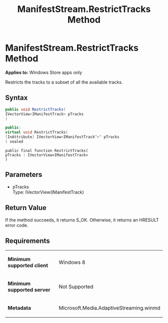 ﻿---
title: ManifestStream.RestrictTracks Method
TOCTitle: RestrictTracks Method
ms:assetid: d865d229-3247-4191-a34f-d701cfa8b423
ms:mtpsurl: https://msdn.microsoft.com/en-us/library/JJ822843(v=VS.90)
ms:contentKeyID: 50079597
ms.date: 11/19/2012
mtps_version: v=VS.90
dev_langs:
- csharp
- c++
- jscript
---

# ManifestStream.RestrictTracks Method

**Applies to:** Windows Store apps only

Restricts the tracks to a subset of all the available tracks.

## Syntax

``` csharp
public void RestrictTracks(
IVectorView<IManifestTrack> pTracks
)
```

``` c++
public:
virtual void RestrictTracks(
[InAttribute] IVectorView<IManifestTrack^>^ pTracks
) sealed
```

``` jscript
public final function RestrictTracks(
pTracks : IVectorView<IManifestTrack>
)
```

## Parameters

  - pTracks  
    Type: IVectorView(IManifestTrack)

## Return Value

If the method succeeds, it returns S\_OK. Otherwise, it returns an HRESULT error code.

## Requirements

<table>
<colgroup>
<col style="width: 50%" />
<col style="width: 50%" />
</colgroup>
<tbody>
<tr class="odd">
<td><p><strong>Minimum supported client</strong></p></td>
<td><p>Windows 8</p></td>
</tr>
<tr class="even">
<td><p><strong>Minimum supported server</strong></p></td>
<td><p>Not Supported</p></td>
</tr>
<tr class="odd">
<td><p><strong>Metadata</strong></p></td>
<td><p>Microsoft.Media.AdaptiveStreaming.winmd</p></td>
</tr>
</tbody>
</table>

